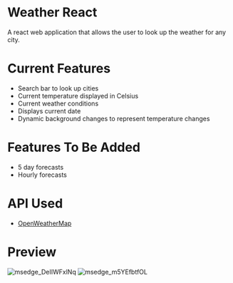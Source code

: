 # Weather React

A react web application that allows the user to look up the weather for any city.

# Current Features

- Search bar to look up cities
- Current temperature displayed in Celsius
- Current weather conditions
- Displays current date
- Dynamic background changes to represent temperature changes

# Features To Be Added

- 5 day forecasts
- Hourly forecasts

# API Used

- [OpenWeatherMap](https://openweathermap.org/api)

# Preview
![msedge_DeIIWFxlNq](https://user-images.githubusercontent.com/55934975/134081848-fdb6fd8e-5be8-488f-be4b-dd1ff5a29258.png)
![msedge_m5YEfbtfOL](https://user-images.githubusercontent.com/55934975/134082002-76a6879b-42d2-469a-a75f-1ff7088b130b.png)

